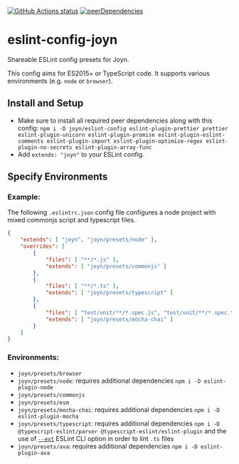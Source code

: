 [![GitHub Actions status](https://github.com/joyn/eslint-config/workflows/CI/badge.svg)](https://github.com/joyn/eslint-config/actions)
[![peerDependencies](https://img.shields.io/david/peer/joyn/eslint-config)](https://david-dm.org/joyn/eslint-config?type=peer)

# eslint-config-joyn

Shareable ESLint config presets for Joyn.

This config aims for ES2015+ or TypeScript code. It supports various environments (e.g. `node` or `browser`).

## Install and Setup

* Make sure to install all required peer dependencies along with this config: `npm i -D joyn/eslint-config eslint-plugin-prettier prettier eslint-plugin-unicorn eslint-plugin-promise eslint-plugin-eslint-comments eslint-plugin-import eslint-plugin-optimize-regex eslint-plugin-no-secrets eslint-plugin-array-func`
* Add `extends: "joyn"` to your ESLint config.

## Specify Environments

### Example:

The following `.eslintrc.json` config file configures a node project with mixed commonjs script and typescript files.

```json
{
    "extends": [ "joyn", "joyn/presets/node" ],
    "overrides": [
        {
            "files": [ "**/*.js" ],
            "extends": [ "joyn/presets/commonjs" ]
        },
        {
            "files": [ "**/*.ts" ],
            "extends": [ "joyn/presets/typescript" ]
        },
        {
            "files": [ "test/unit/**/*.spec.js", "test/unit/**/*.spec.ts" ],
            "extends": [ "joyn/presets/mocha-chai" ]
        }
    ]
}
```

### Environments:

* `joyn/presets/browser`
* `joyn/presets/node`: requires additional dependencies `npm i -D eslint-plugin-node`
* `joyn/presets/commonjs`
* `joyn/presets/esm`
* `joyn/presets/mocha-chai`: requires additional dependencies `npm i -D eslint-plugin-mocha`
* `joyn/presets/typescript`: requires additional dependencies `npm i -D @typescript-eslint/parser @typescript-eslint/eslint-plugin` and the use of [`--ext`](https://eslint.org/docs/user-guide/command-line-interface#ext) ESLint CLI option in order to lint `.ts` files
* `joyn/presets/ava`: requires additional dependencies `npm i -D eslint-plugin-ava`

